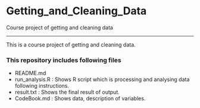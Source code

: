 # Getting_and_Cleaning_Data
Course project of getting and cleaning data
*****

This is a course project of getting and cleaning data. 

### This repository includes following files
* README.md
* run_analysis.R : Shows R script which is processing and analysing data following instructions.
* result.txt : Shows the final result of output.
* CodeBook.md : Shows data, description of variables.
